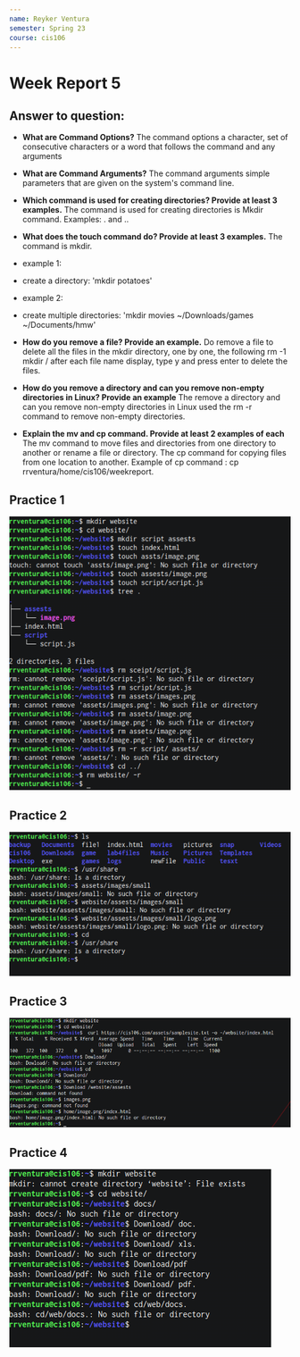 ```yaml
---
name: Reyker Ventura
semester: Spring 23
course: cis106
---
```


# Week Report 5

## Answer to question:


* **What are Command Options?**
  The command options a character, set of consecutive characters or a word that follows the command and any arguments

* **What are Command Arguments?**
  The command arguments simple parameters that are given on the system's command line.
  
* **Which command is used for creating directories? Provide at least 3 examples.**
  The command is used for creating directories is Mkdir command. 
  Examples: . and ..
  
* **What does the touch command do? Provide at least 3 examples.**
The  command is mkdir.
* example 1:
* create a directory: 'mkdir potatoes'
* example 2:
* create multiple directories: 'mkdir movies ~/Downloads/games ~/Documents/hmw'
  

* **How do you remove a file? Provide an example.**
  Do remove a file to delete all the files in the mkdir directory, one by one, the following rm -1 mkdir / after each file name display, type y and press enter to delete the files.

* **How do you remove a directory and can you remove non-empty directories in Linux? Provide an example**
  The remove a directory and can you remove non-empty directories in Linux used the rm -r command to remove non-empty directories.

* **Explain the mv and cp command. Provide at least 2 examples of each**
  The mv command to move files and directories from one directory to another or rename a file or directory. The cp command for copying files from one location to another.
  Example of cp command : cp rrventura/home/cis106/weekreport.


## Practice 1
![practice 1](wr5-p1.png)<br>
## Practice 2
![practice 2](wr5-p2.png)<br>
## Practice 3
![practice 3](wr5-p3.png)<br>
## Practice 4
![practice 4](wr5-p4.png)<br>
  
